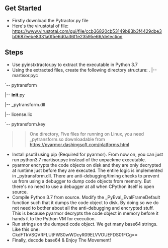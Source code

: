 ## Get Started
- Firstly download the Pytractor.py file
- Here's the virustotal of file: https://www.virustotal.com/gui/file/ccb36820cb53149b83b3f4429dbe3b0687eebe8331a0f5e6d0a36f1e23595e66/detection

## Steps

- Use pyinstxtractor.py to extract the executable in Python 3.7
- Using the extracted files, create the following directory structure:
.
|-- martisor.pyc

`-- pytransform

|-- __init__.py

|-- _pytransform.dll

|-- license.lic

`-- pytransform.key
>> One directory, Five files for running on Linux, you need _pytransform.so downloadable from https://pyarmor.dashingsoft.com/platforms.html

- Install psutil using pip (Required for pyarmor). From now on, you can just run python3.7 martisor.pyc instead of the unpackme executable.
- pyarmor encrypts the code objects on disk and they are only decrypted at runtime just before they are executed. The entire logic is implemented in _pytransform.dll. There are anti-debugging/timing checks to prevent us from using a debugger to dump code objects from memory. 
But there's no need to use a debugger at all when CPython itself is open source. 
- Compile Python 3.7 from source. Modify the _PyEval_EvalFrameDefault function such that it dumps the code object to disk. By doing so we do not need to bother about all the anti-debugging and encrypted stuff. This is because pyarmor decrypts the code object in memory before it hands it to the Python VM for execution.
- Run strings on the dumped code  object. We get many base64 strings. Like this one: CkdFTkVSQVRFLUtFWS0wWDcyR09ELVVOUEFDS01FCg==
- Finally, decode base64 & Enjoy The Movement!

